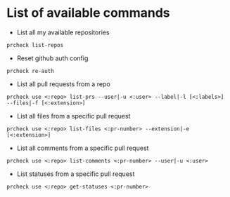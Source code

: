 # List of available commands

- List all my available repositories
```
prcheck list-repos
```

- Reset github auth config
```
prcheck re-auth
```

- List all pull requests from a repo
```
prcheck use <:repo> list-prs --user|-u <:user> --label|-l [<:labels>] --files|-f [<:extension>]
```

- List all files from a specific pull request
```
prcheck use <:repo> list-files <:pr-number> --extension|-e [<:extension>]
```

- List all comments from a specific pull request
```
prcheck use <:repo> list-comments <:pr-number> --user|-u <:user>
```

- List statuses from a specific pull request
```
prcheck use <:repo> get-statuses <:pr-number>
```
